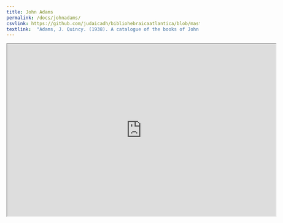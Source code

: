 ```yaml
---
title: John Adams
permalink: /docs/johnadams/
csvlink: https://github.com/judaicadh/bibliohebraicaatlantica/blob/master/John%20Adams/WorldCat_3740690.csv
textlink:  "Adams, J. Quincy. (1938). A catalogue of the books of John Quincy Adams: deposited in the Boston athenæum, with notes on books, Adams seals and book-plates. Boston: Athenæum. <br /> Metcalf, E. Wight., Adams, J., Boston Public Library. Adams Collection., . (1823). Deeds and other documents relating to the several pieces of land, and to the library presented to the town of Quincy by President Adams ; together with a catalogue of the books. Cambridge [Mass.]: Printed by Hilliard and Metcalf."
---
```


<iframe width="700" height="450" src="https://hdl.handle.net/2027/nyp.33433081827895?urlappend=%3Bui=embed"></iframe>